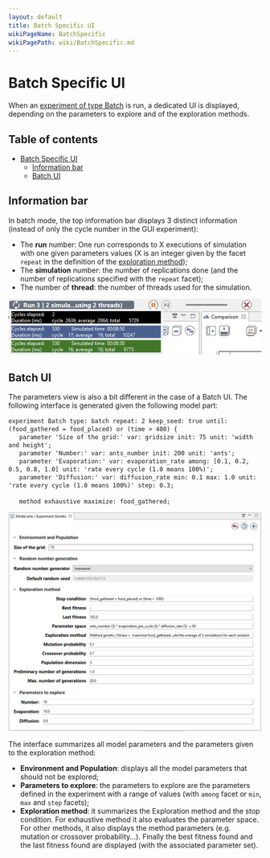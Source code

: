 ```yaml
---
layout: default
title: Batch Specific UI
wikiPageName: BatchSpecific
wikiPagePath: wiki/BatchSpecific.md
---
```


# Batch Specific UI

When an [experiment of type Batch](BatchExperiments) is run, a dedicated UI is displayed, depending on the parameters to explore and of the exploration methods.


## Table of contents 

* [Batch Specific UI](#batch-specific-ui)
	* [Information bar](#information-bar)
	* [Batch UI](#batch-ui)

## Information bar

In batch mode, the top information bar displays 3 distinct information (instead of only the cycle number in the GUI experiment):
  * The **run** number: One run corresponds to X executions of simulation with one given parameters values (X is an integer given by the facet `repeat` in the definition of the [exploration method](ExplorationMethods));
  * The **simulation** number: the number of replications done (and the number of replications specified with the `repeat` facet);
  * The number of **thread**: the number of threads used for the simulation.

![images/batch_Information_bar.png](resources/images/runningExperiments/batch_Information_bar.png)


## Batch UI

The parameters view is also a bit different in the case of a Batch UI. The following interface is generated given the following model part:
```
experiment Batch type: batch repeat: 2 keep_seed: true until: (food_gathered = food_placed) or (time > 400) {
   parameter 'Size of the grid:' var: gridsize init: 75 unit: 'width and height';
   parameter 'Number:' var: ants_number init: 200 unit: 'ants';
   parameter 'Evaporation:' var: evaporation_rate among: [0.1, 0.2, 0.5, 0.8, 1.0] unit: 'rate every cycle (1.0 means 100%)';
   parameter 'Diffusion:' var: diffusion_rate min: 0.1 max: 1.0 unit: 'rate every cycle (1.0 means 100%)' step: 0.3;

   method exhaustive maximize: food_gathered;
```

![images/batch_Parameters_pane.png](resources/images/runningExperiments/batch_Parameters_pane.png)


The interface summarizes all model parameters and the parameters given to the exploration method:
  * **Environment and Population**: displays all the model parameters that should not be explored;
  * **Parameters to explore**: the parameters to explore are the parameters defined in the experiment with a range of values (with `among` facet or `min`, `max` and `step` facets);
  * **Exploration method**: it summarizes the Exploration method and the stop condition. For exhaustive method it also evaluates the parameter space. For other methods, it also displays the method parameters (e.g. mutation or crossover probability...). Finally the best fitness found and the last fitness found are displayed (with the associated parameter set).
